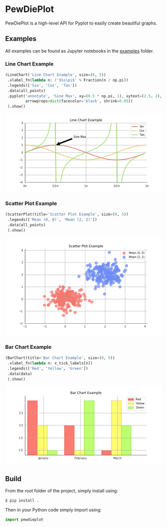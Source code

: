 # PewDiePlot

PewDiePlot is a high-level API for Pyplot to easily create beautiful graphs.

## Examples

All examples can be found as Jupyter notebooks in the [examples](https://github.com/floscha/pewdieplot/tree/master/examples) folder.

### Line Chart Example
```python
(LineChart('Line Chart Example', size=(8, 5))
 .xlabel_fn(lambda n: r'$%s\pi$' % Fraction(n / np.pi))
 .legends(['Sin', 'Cos', 'Tan'])
 .data(all_points)
 .pyplot('annotate', 'Sine Max', xy=(0.5 * np.pi, 1), xytext=(2.5, 2),
         arrowprops=dict(facecolor='black', shrink=0.05))
 ).show()
```

![alt text](./examples/images/linechart_example.png)

### Scatter Plot Example
```python
(ScatterPlot(title='Scatter Plot Example', size=(8, 5))
 .legends(['Mean (0, 0)', 'Mean (2, 2)'])
 .data(all_points)
 ).show()
```

![alt text](./examples/images/scatterplot_example.png)

### Bar Chart Example
```python
(BarChart(title='Bar Chart Example', size=(8, 5))
 .xlabel_fn(lambda n: x_tick_labels[n])
 .legends(['Red', 'Yellow', 'Green'])
 .data(data)
 ).show()
```

![alt text](./examples/images/barchart_example.png)


## Build

From the root folder of the project, simply install using:

```
$ pip install .
```

Then in your Python code simply import using:

```python
import pewdieplot
```
